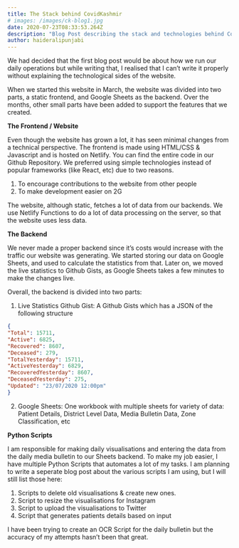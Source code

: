 ```yaml
---
title: The Stack behind CovidKashmir
# images: /images/ck-blog1.jpg
date: 2020-07-23T08:33:53.264Z
description: "Blog Post describing the stack and technologies behind CovidKashmir.org. "
author: haideralipunjabi
---
```

We had decided that the first blog post would be about how we run our daily operations but while writing that, I realised that I can’t write it properly without explaining the technological sides of the website.

When we started this website in March, the website was divided into two parts, a static frontend, and Google Sheets as the backend. Over the months, other small parts have been added to support the features that we created.

**The Frontend / Website**

Even though the website has grown a lot, it has seen minimal changes from a technical perspective. The frontend is made using HTML/CSS & Javascript and is hosted on Netlify. You can find the entire code in our Github Repository. We preferred using simple technologies instead of popular frameworks (like React, etc) due to two reasons.

1. To encourage contributions to the website from other people
2. To make development easier on 2G

The website, although static, fetches a lot of data from our backends. We use Netlify Functions to do a lot of data processing on the server, so that the website uses less data.

**The Backend**

We never made a proper backend since it’s costs would increase with the traffic our website was generating. We started storing our data on Google Sheets, and used to calculate the statistics from that. Later on, we moved the live statistics to Github Gists, as Google Sheets takes a few minutes to make the changes live.

Overall, the backend is divided into two parts:

1. Live Statistics Github Gist: A Github Gists which has a JSON of the following structure

```json
{
"Total": 15711,
"Active": 6825,
"Recovered": 8607,
"Deceased": 279,
"TotalYesterday": 15711,
"ActiveYesterday": 6829,
"RecoveredYesterday": 8607,
"DeceasedYesterday": 275,
"Updated": "23/07/2020 12:00pm"
}
```

2. Google Sheets: One workbook with multiple sheets for variety of data: Patient Details, District Level Data, Media Bulletin Data, Zone Classification, etc

**Python Scripts**

I am responsible for making daily visualisations and entering the data from the daily media bulletin to our Sheets backend. To make my job easier, I have multiple Python Scripts that automates a lot of my tasks. I am planning to write a seperate blog post about the various scripts I am using, but I will still list those here:

1. Scripts to delete old visualisations & create new ones.
2. Script to resize the visualisations for Instagram
3. Script to upload the visualisations to Twitter
4. Script that generates patients details based on input

I have been trying to create an OCR Script for the daily bulletin but the accuracy of my attempts hasn’t been that great.